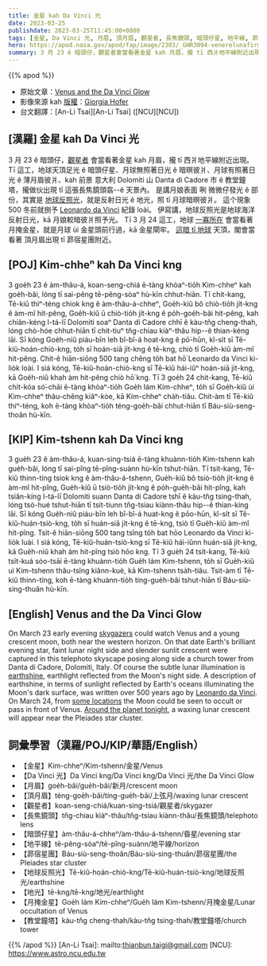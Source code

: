```yaml
---
title: 金星 kah Da Vinci 光
date: 2023-03-25
publishdate: 2023-03-25T11:45:00+0800
tags: [金星, Da Vinci 光, 月眉, 頂月眉, 觀星者, 長焦鏡頭, 暗頭仔星, 地平線, 昴宿星團, 地球反照光, 地光, 月掩金星, 教堂鐘塔]
hero: https://apod.nasa.gov/apod/fap/image/2303/_GHR3094-venerelunafirma800.jpg
summary: 3 月 23 ê 暗頭仔，觀星者會當看著金星 kah 月眉，攏 tī 西爿地平線附近出現。
---
```


{{% apod %}}

- 原始文章：[Venus and the Da Vinci Glow](https://apod.nasa.gov/apod/ap230325.html)
- 影像來源 kah [版權][copyright]：[Giorgia Hofer](https://www.giorgiahoferphotography.com/)
- 台文翻譯：[An-Li Tsai][An-Li Tsai] ([NCU][NCU])

## [漢羅] 金星 kah Da Vinci 光
3 月 23 ê 暗頭仔，[觀星者][skygazers] 會當看著金星 kah 月眉，攏 tī 西爿地平線附近出現。
Tī 這工，地球天頂足光 ê 暗頭仔星、月球無照著日光 ê 暗暝彼爿、月球有照著日光 ê 薄月眉彼爿、kah 前景 意大利 Dolomiti 山 Danta di Cadore 市 ê 教堂鐘塔，攏做伙出現 tī 這張長焦鏡頭翕--ê 天景內。
是講月娘表面 咧 微微仔發光 ê 部份，其實是 [地球反照光][earthshine]，就是反射日光 ê 地光，照 tī 月球暗暝彼爿。
這个現象 500 冬前就捌予 [Leonardo da Vinci][Leonardo da Vinci] 紀錄 loài。
伊寫講，地球反照光是地球海洋 反射日光，kā 月娘較暗彼爿照予光。
Tī 3 月 24 這工，地球 [一寡所在][some locations] 會當看著月掩金星，就是月球 ùi 金星頭前行過，kā 金星閘牢。
[這暗 tī 地球][Around the planet tonight] 天頂，閣會當看著 頂月眉出現 tī 昴宿星團附近。

## [POJ] Kim-chheⁿ kah Da Vinci kng
3 goe̍h 23 ê àm-thâu-á, koan-seng-chiá ē-tàng khòaⁿ-tio̍h Kim-chheⁿ kah goe̍h-bâi, lóng tī sai-pêng tē-pêng-sòaⁿ hù-kīn chhut-hiān.
Tī chit-kang, Tē-kiû thiⁿ-téng chiok kng ê àm-thâu-á-chheⁿ, Goe̍h-kiû bô chiò-tio̍h ji̍t-kng ê àm-mî hit-pêng, Goe̍h-kiû ū chiò-tio̍h ji̍t-kng ê po̍h-goe̍h-bâi hit-pêng, kah chiân-kéng I-tá-lī Dolomiti soaⁿ Danta di Cadore chhī ê kàu-tn̂g cheng-thah, lóng chò-hóe chhut-hiān tī chit-tiuⁿ tn̂g-chiau kiàⁿ-thâu hip--ê thian-kéng lāi.
Sī kóng Goe̍h-niû piáu-bīn leh bî-bî-á hoat-kng ê pō͘-hūn, kî-si̍t sī Tē-kiû-hoán-chiò-kng, to̍h sī hoán-siā ji̍t-kng ê tē-kng, chiò tī Goe̍h-kiû àm-mî hit-pêng.
Chit-ê hiān-siōng 500 tang chêng to̍h bat hō͘ Leonardo da Vinci kì-lio̍k loài.
I siá kóng, Tē-kiû-hoán-chiò-kng sī Tē-kiû hái-iûⁿ hoán-siā ji̍t-kng, kā Goe̍h-niû khah àm hit-pêng chiò hō͘ kng.
Tī 3 goe̍h 24 chit-kang, Tē-kiû chi̍t-kóa só͘-chāi ē-tàng khòaⁿ-tio̍h Goe̍h Iám Kim-chheⁿ, to̍h sī Goe̍h-kiû ùi Kim-chheⁿ thâu-chêng kiâⁿ-kòe, kā Kim-chheⁿ cha̍h-tiâu.
Chit-àm tī Tē-kiû thiⁿ-téng, koh ē-tàng khòaⁿ-tio̍h téng-goe̍h-bâi chhut-hiān tī Báu-siù-seng-thoân hù-kīn.

## [KIP] Kim-tshenn kah Da Vinci kng
3 gue̍h 23 ê àm-thâu-á, kuan-sing-tsiá ē-tàng khuànn-tio̍h Kim-tshenn kah gue̍h-bâi, lóng tī sai-pîng tē-pîng-suànn hù-kīn tshut-hiān.
Tī tsit-kang, Tē-kiû thinn-tíng tsiok kng ê àm-thâu-á-tshenn, Gue̍h-kiû bô tsiò-tio̍h ji̍t-kng ê àm-mî hit-pîng, Gue̍h-kiû ū tsiò-tio̍h ji̍t-kng ê po̍h-gue̍h-bâi hit-pîng, kah tsiân-kíng I-tá-lī Dolomiti suann Danta di Cadore tshī ê kàu-tn̂g tsing-thah, lóng tsò-hué tshut-hiān tī tsit-tiunn tn̂g-tsiau kiànn-thâu hip--ê thian-kíng lāi.
Sī kóng Gue̍h-niû piáu-bīn leh bî-bî-á huat-kng ê pōo-hūn, kî-si̍t sī Tē-kiû-huán-tsiò-kng, to̍h sī huán-siā ji̍t-kng ê tē-kng, tsiò tī Gue̍h-kiû àm-mî hit-pîng.
Tsit-ê hiān-siōng 500 tang tsîng to̍h bat hōo Leonardo da Vinci kì-lio̍k luài.
I siá kóng, Tē-kiû-huán-tsiò-kng sī Tē-kiû hái-iûnn huán-siā ji̍t-kng, kā Gue̍h-niû khah àm hit-pîng tsiò hōo kng.
Tī 3 gue̍h 24 tsit-kang, Tē-kiû tsi̍t-kuá sóo-tsāi ē-tàng khuànn-tio̍h Gue̍h Iám Kim-tshenn, to̍h sī Gue̍h-kiû uì Kim-tshenn thâu-tsîng kiânn-kuè, kā Kim-tshenn tsa̍h-tiâu.
Tsit-àm tī Tē-kiû thinn-tíng, koh ē-tàng khuànn-tio̍h tíng-gue̍h-bâi tshut-hiān tī Báu-siù-sing-thuân hù-kīn.

## [English] Venus and the Da Vinci Glow
On March 23 early evening [skygazers][skygazers] could watch Venus and a young crescent moon, both near the western horizon.
On that date Earth's brilliant evening star, faint lunar night side and slender sunlit crescent were captured in this telephoto skyscape posing along side a church tower from Danta di Cadore, Dolomiti, Italy.
Of course the subtle lunar illumination is [earthshine][earthshine], earthlight reflected from the Moon's night side.
A description of earthshine, in terms of sunlight reflected by Earth's oceans illuminating the Moon's dark surface, was written over 500 years ago by [Leonardo da Vinci][Leonardo da Vinci].
On March 24, from [some locations][some locations] the Moon could be seen to occult or pass in front of Venus.
[Around the planet tonight][Around the planet tonight], a waxing lunar crescent will appear near the Pleiades star cluster.

## 詞彙學習（漢羅/POJ/KIP/華語/English）
- 【金星】Kim-chheⁿ/Kim-tshenn/金星/Venus
- 【Da Vinci 光】Da Vinci kng/Da Vinci kng/Da Vinci 光/the Da Vinci Glow
- 【月眉】goe̍h-bâi/gue̍h-bâi/新月/crescent moon
- 【頂月眉】téng-goe̍h-bâi/tíng-gue̍h-bâi/上弦月/waxing lunar crescent
- 【觀星者】koan-seng-chiá/kuan-sing-tsiá/觀星者/skygazer
- 【長焦鏡頭】tn̂g-chiau kiàⁿ-thâu/tn̂g-tsiau kiànn-thâu/長焦鏡頭/telephoto lens
- 【暗頭仔星】àm-thâu-á-chheⁿ/àm-thâu-á-tshenn/昏星/evening star
- 【地平線】tē-pêng-sòaⁿ/tē-pîng-suànn/地平線/horizon
- 【昴宿星團】Báu-siù-seng-thoân/Báu-siù-sing-thuân/昴宿星團/the Pleiades star cluster
- 【地球反照光】Tē-kiû-hoán-chiò-kng/Tē-kiû-huán-tsiò-kng/地球反照光/earthshine
- 【地光】tē-kng/tē-kng/地光/earthlight
- 【月掩金星】Goe̍h Iám Kim-chheⁿ/Gue̍h Iám Kim-tshenn/月掩金星/Lunar occultation of Venus
- 【教堂鐘塔】kàu-tn̂g cheng-thah/kàu-tn̂g tsing-thah/教堂鐘塔/church tower

{{% /apod %}}
[An-Li Tsai]: mailto:thianbun.taigi@gmail.com
[NCU]: https://www.astro.ncu.edu.tw

[copyright]: https://apod.nasa.gov/apod/fap/lib/about_apod.html#srapply
[License]: https://creativecommons.org/licenses/by/2.0/

[skygazers]:https://solarsystem.nasa.gov/news/1943/how-to-find-good-places-to-stargaze/
[earthshine]:https://earthobservatory.nasa.gov/IOTD/view.php?id=83782
[Leonardo da Vinci]:https://science.nasa.gov/science-news/science-at-nasa/2005/04oct_leonardo
[some locations]:https://www.lcsd.gov.hk/CE/Museum/Space/en_US/web/spm/resources/special-astronomical-events/other.html
[Around the planet tonight]:https://earthsky.org/astronomy-essentials/visible-planets-tonight-mars-jupiter-venus-saturn-mercury/

